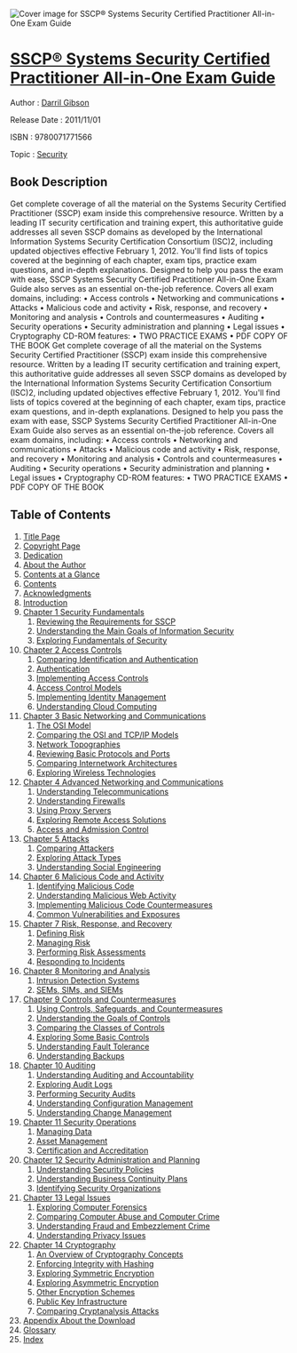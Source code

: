 ![Cover image for SSCP® Systems Security Certified Practitioner All-in-One Exam Guide](https://imgdetail.ebookreading.net/cover/cover/security/EB9780071771566.jpg)

[SSCP® Systems Security Certified Practitioner All-in-One Exam Guide](https://ebookreading.net/view/book/SSCP%C2%AE+Systems+Security+Certified+Practitioner+All-in-One+Exam+Guide-EB9780071771566_1.html "SSCP® Systems Security Certified Practitioner All-in-One Exam Guide")
====================================================================================================================

Author : [Darril Gibson](https://ebookreading.net/search/author/Darril+Gibson)

Release Date : 2011/11/01

ISBN : 9780071771566

Topic : [Security](https://ebookreading.net/search/category/security)

Book Description
-----------------

Get complete coverage of all the material on the Systems Security Certified Practitioner (SSCP) exam inside this comprehensive resource. Written by a leading IT security certification and training expert, this authoritative guide addresses all seven SSCP domains as developed by the International Information Systems Security Certification Consortium (ISC)2, including updated objectives effective February 1, 2012. You'll find lists of topics covered at the beginning of each chapter, exam tips, practice exam questions, and in-depth explanations. Designed to help you pass the exam with ease, SSCP Systems Security Certified Practitioner All-in-One Exam Guide also serves as an essential on-the-job reference.
Covers all exam domains, including:
• Access controls
• Networking and communications
• Attacks
• Malicious code and activity
• Risk, response, and recovery
• Monitoring and analysis
• Controls and countermeasures
• Auditing
• Security operations
• Security administration and planning
• Legal issues
• Cryptography
CD-ROM features:
• TWO PRACTICE EXAMS
• PDF COPY OF THE BOOK
              Get complete coverage of all the material on the Systems Security Certified Practitioner (SSCP) exam inside this comprehensive resource. Written by a leading IT security certification and training expert, this authoritative guide addresses all seven SSCP domains as developed by the International Information Systems Security Certification Consortium (ISC)2, including updated objectives effective February 1, 2012. You'll find lists of topics covered at the beginning of each chapter, exam tips, practice exam questions, and in-depth explanations. Designed to help you pass the exam with ease, SSCP Systems Security Certified Practitioner All-in-One Exam Guide also serves as an essential on-the-job reference.
Covers all exam domains, including:
• Access controls
• Networking and communications
• Attacks
• Malicious code and activity
• Risk, response, and recovery
• Monitoring and analysis
• Controls and countermeasures
• Auditing
• Security operations
• Security administration and planning
• Legal issues
• Cryptography
CD-ROM features:
• TWO PRACTICE EXAMS
• PDF COPY OF THE BOOK
              
Table of Contents
-----------------

1. [Title Page](https://ebookreading.net/view/book/SSCP%C2%AE+Systems+Security+Certified+Practitioner+All-in-One+Exam+Guide-EB9780071771566_2.html#ch00_fm01_title_ch0)
1. [Copyright Page](https://ebookreading.net/view/book/SSCP%C2%AE+Systems+Security+Certified+Practitioner+All-in-One+Exam+Guide-EB9780071771566_3.html#ch00_fm02_copy_ch00)
1. [Dedication](https://ebookreading.net/view/book/SSCP%C2%AE+Systems+Security+Certified+Practitioner+All-in-One+Exam+Guide-EB9780071771566_4.html#ch00_fm03_dedi_ch00)
1. [About the Author](https://ebookreading.net/view/book/SSCP%C2%AE+Systems+Security+Certified+Practitioner+All-in-One+Exam+Guide-EB9780071771566_5.html#ch00_fm04_about_ch0)
1. [Contents at a Glance](https://ebookreading.net/view/book/SSCP%C2%AE+Systems+Security+Certified+Practitioner+All-in-One+Exam+Guide-EB9780071771566_6.html#ch00_fm05_cont_ch00)
1. [Contents](https://ebookreading.net/view/book/SSCP%C2%AE+Systems+Security+Certified+Practitioner+All-in-One+Exam+Guide-EB9780071771566_7.html#contents_contents)
1. [Acknowledgments](https://ebookreading.net/view/book/SSCP%C2%AE+Systems+Security+Certified+Practitioner+All-in-One+Exam+Guide-EB9780071771566_8.html#ch00_fm07_ack_ch00_)
1. [Introduction](https://ebookreading.net/view/book/SSCP%C2%AE+Systems+Security+Certified+Practitioner+All-in-One+Exam+Guide-EB9780071771566_9.html#ch00_fm08_intro_ch0)
1. [Chapter 1 Security Fundamentals](https://ebookreading.net/view/book/SSCP%C2%AE+Systems+Security+Certified+Practitioner+All-in-One+Exam+Guide-EB9780071771566_10.html#ch01_ch01)
    1. [Reviewing the Requirements for SSCP](https://ebookreading.net/view/book/SSCP%C2%AE+Systems+Security+Certified+Practitioner+All-in-One+Exam+Guide-EB9780071771566_11.html#lev1)
    1. [Understanding the Main Goals of Information Security](https://ebookreading.net/view/book/SSCP%C2%AE+Systems+Security+Certified+Practitioner+All-in-One+Exam+Guide-EB9780071771566_12.html#lev6)
    1. [Exploring Fundamentals of Security](https://ebookreading.net/view/book/SSCP%C2%AE+Systems+Security+Certified+Practitioner+All-in-One+Exam+Guide-EB9780071771566_13.html#lev10)
1. [Chapter 2 Access Controls](https://ebookreading.net/view/book/SSCP%C2%AE+Systems+Security+Certified+Practitioner+All-in-One+Exam+Guide-EB9780071771566_14.html#ch02_ch02)
    1. [Comparing Identification and Authentication](https://ebookreading.net/view/book/SSCP%C2%AE+Systems+Security+Certified+Practitioner+All-in-One+Exam+Guide-EB9780071771566_15.html#lev21)
    1. [Authentication](https://ebookreading.net/view/book/SSCP%C2%AE+Systems+Security+Certified+Practitioner+All-in-One+Exam+Guide-EB9780071771566_16.html#lev22)
    1. [Implementing Access Controls](https://ebookreading.net/view/book/SSCP%C2%AE+Systems+Security+Certified+Practitioner+All-in-One+Exam+Guide-EB9780071771566_17.html#lev28)
    1. [Access Control Models](https://ebookreading.net/view/book/SSCP%C2%AE+Systems+Security+Certified+Practitioner+All-in-One+Exam+Guide-EB9780071771566_18.html#lev32)
    1. [Implementing Identity Management](https://ebookreading.net/view/book/SSCP%C2%AE+Systems+Security+Certified+Practitioner+All-in-One+Exam+Guide-EB9780071771566_19.html#lev37)
    1. [Understanding Cloud Computing](https://ebookreading.net/view/book/SSCP%C2%AE+Systems+Security+Certified+Practitioner+All-in-One+Exam+Guide-EB9780071771566_20.html#lev42)
1. [Chapter 3 Basic Networking and Communications](https://ebookreading.net/view/book/SSCP%C2%AE+Systems+Security+Certified+Practitioner+All-in-One+Exam+Guide-EB9780071771566_21.html#ch03_ch03)
    1. [The OSI Model](https://ebookreading.net/view/book/SSCP%C2%AE+Systems+Security+Certified+Practitioner+All-in-One+Exam+Guide-EB9780071771566_22.html#lev49)
    1. [Comparing the OSI and TCP/IP Models](https://ebookreading.net/view/book/SSCP%C2%AE+Systems+Security+Certified+Practitioner+All-in-One+Exam+Guide-EB9780071771566_23.html#lev57)
    1. [Network Topographies](https://ebookreading.net/view/book/SSCP%C2%AE+Systems+Security+Certified+Practitioner+All-in-One+Exam+Guide-EB9780071771566_24.html#lev58)
    1. [Reviewing Basic Protocols and Ports](https://ebookreading.net/view/book/SSCP%C2%AE+Systems+Security+Certified+Practitioner+All-in-One+Exam+Guide-EB9780071771566_25.html#lev63)
    1. [Comparing Internetwork Architectures](https://ebookreading.net/view/book/SSCP%C2%AE+Systems+Security+Certified+Practitioner+All-in-One+Exam+Guide-EB9780071771566_26.html#lev84)
    1. [Exploring Wireless Technologies](https://ebookreading.net/view/book/SSCP%C2%AE+Systems+Security+Certified+Practitioner+All-in-One+Exam+Guide-EB9780071771566_27.html#lev87)
1. [Chapter 4 Advanced Networking and Communications](https://ebookreading.net/view/book/SSCP%C2%AE+Systems+Security+Certified+Practitioner+All-in-One+Exam+Guide-EB9780071771566_28.html#ch04_ch04)
    1. [Understanding Telecommunications](https://ebookreading.net/view/book/SSCP%C2%AE+Systems+Security+Certified+Practitioner+All-in-One+Exam+Guide-EB9780071771566_29.html#lev101)
    1. [Understanding Firewalls](https://ebookreading.net/view/book/SSCP%C2%AE+Systems+Security+Certified+Practitioner+All-in-One+Exam+Guide-EB9780071771566_30.html#lev105)
    1. [Using Proxy Servers](https://ebookreading.net/view/book/SSCP%C2%AE+Systems+Security+Certified+Practitioner+All-in-One+Exam+Guide-EB9780071771566_31.html#lev111)
    1. [Exploring Remote Access Solutions](https://ebookreading.net/view/book/SSCP%C2%AE+Systems+Security+Certified+Practitioner+All-in-One+Exam+Guide-EB9780071771566_32.html#lev112)
    1. [Access and Admission Control](https://ebookreading.net/view/book/SSCP%C2%AE+Systems+Security+Certified+Practitioner+All-in-One+Exam+Guide-EB9780071771566_33.html#lev116)
1. [Chapter 5 Attacks](https://ebookreading.net/view/book/SSCP%C2%AE+Systems+Security+Certified+Practitioner+All-in-One+Exam+Guide-EB9780071771566_34.html#ch05_ch05)
    1. [Comparing Attackers](https://ebookreading.net/view/book/SSCP%C2%AE+Systems+Security+Certified+Practitioner+All-in-One+Exam+Guide-EB9780071771566_35.html#lev119)
    1. [Exploring Attack Types](https://ebookreading.net/view/book/SSCP%C2%AE+Systems+Security+Certified+Practitioner+All-in-One+Exam+Guide-EB9780071771566_36.html#lev124)
    1. [Understanding Social Engineering](https://ebookreading.net/view/book/SSCP%C2%AE+Systems+Security+Certified+Practitioner+All-in-One+Exam+Guide-EB9780071771566_37.html#lev143)
1. [Chapter 6 Malicious Code and Activity](https://ebookreading.net/view/book/SSCP%C2%AE+Systems+Security+Certified+Practitioner+All-in-One+Exam+Guide-EB9780071771566_38.html#ch06_ch06)
    1. [Identifying Malicious Code](https://ebookreading.net/view/book/SSCP%C2%AE+Systems+Security+Certified+Practitioner+All-in-One+Exam+Guide-EB9780071771566_39.html#lev157)
    1. [Understanding Malicious Web Activity](https://ebookreading.net/view/book/SSCP%C2%AE+Systems+Security+Certified+Practitioner+All-in-One+Exam+Guide-EB9780071771566_40.html#lev168)
    1. [Implementing Malicious Code Countermeasures](https://ebookreading.net/view/book/SSCP%C2%AE+Systems+Security+Certified+Practitioner+All-in-One+Exam+Guide-EB9780071771566_41.html#lev173)
    1. [Common Vulnerabilities and Exposures](https://ebookreading.net/view/book/SSCP%C2%AE+Systems+Security+Certified+Practitioner+All-in-One+Exam+Guide-EB9780071771566_42.html#lev183)
1. [Chapter 7 Risk, Response, and Recovery](https://ebookreading.net/view/book/SSCP%C2%AE+Systems+Security+Certified+Practitioner+All-in-One+Exam+Guide-EB9780071771566_43.html#ch07_ch07)
    1. [Defining Risk](https://ebookreading.net/view/book/SSCP%C2%AE+Systems+Security+Certified+Practitioner+All-in-One+Exam+Guide-EB9780071771566_44.html#lev186)
    1. [Managing Risk](https://ebookreading.net/view/book/SSCP%C2%AE+Systems+Security+Certified+Practitioner+All-in-One+Exam+Guide-EB9780071771566_45.html#lev190)
    1. [Performing Risk Assessments](https://ebookreading.net/view/book/SSCP%C2%AE+Systems+Security+Certified+Practitioner+All-in-One+Exam+Guide-EB9780071771566_47.html#lev193)
    1. [Responding to Incidents](https://ebookreading.net/view/book/SSCP%C2%AE+Systems+Security+Certified+Practitioner+All-in-One+Exam+Guide-EB9780071771566_0.html#lev198)
1. [Chapter 8 Monitoring and Analysis](https://ebookreading.net/view/book/SSCP%C2%AE+Systems+Security+Certified+Practitioner+All-in-One+Exam+Guide-EB9780071771566_48.html#ch08_ch08)
    1. [Intrusion Detection Systems](https://ebookreading.net/view/book/SSCP%C2%AE+Systems+Security+Certified+Practitioner+All-in-One+Exam+Guide-EB9780071771566_49.html#lev205)
    1. [SEMs, SIMs, and SIEMs](https://ebookreading.net/view/book/SSCP%C2%AE+Systems+Security+Certified+Practitioner+All-in-One+Exam+Guide-EB9780071771566_50.html#lev213)
1. [Chapter 9 Controls and Countermeasures](https://ebookreading.net/view/book/SSCP%C2%AE+Systems+Security+Certified+Practitioner+All-in-One+Exam+Guide-EB9780071771566_51.html#ch09_ch09)
    1. [Using Controls, Safeguards, and Countermeasures](https://ebookreading.net/view/book/SSCP%C2%AE+Systems+Security+Certified+Practitioner+All-in-One+Exam+Guide-EB9780071771566_52.html#lev219)
    1. [Understanding the Goals of Controls](https://ebookreading.net/view/book/SSCP%C2%AE+Systems+Security+Certified+Practitioner+All-in-One+Exam+Guide-EB9780071771566_53.html#lev220)
    1. [Comparing the Classes of Controls](https://ebookreading.net/view/book/SSCP%C2%AE+Systems+Security+Certified+Practitioner+All-in-One+Exam+Guide-EB9780071771566_54.html#lev225)
    1. [Exploring Some Basic Controls](https://ebookreading.net/view/book/SSCP%C2%AE+Systems+Security+Certified+Practitioner+All-in-One+Exam+Guide-EB9780071771566_55.html#lev229)
    1. [Understanding Fault Tolerance](https://ebookreading.net/view/book/SSCP%C2%AE+Systems+Security+Certified+Practitioner+All-in-One+Exam+Guide-EB9780071771566_57.html#lev237)
    1. [Understanding Backups](https://ebookreading.net/view/book/SSCP%C2%AE+Systems+Security+Certified+Practitioner+All-in-One+Exam+Guide-EB9780071771566_58.html#lev241)
1. [Chapter 10 Auditing](https://ebookreading.net/view/book/SSCP%C2%AE+Systems+Security+Certified+Practitioner+All-in-One+Exam+Guide-EB9780071771566_59.html#ch10_ch10)
    1. [Understanding Auditing and Accountability](https://ebookreading.net/view/book/SSCP%C2%AE+Systems+Security+Certified+Practitioner+All-in-One+Exam+Guide-EB9780071771566_60.html#lev247)
    1. [Exploring Audit Logs](https://ebookreading.net/view/book/SSCP%C2%AE+Systems+Security+Certified+Practitioner+All-in-One+Exam+Guide-EB9780071771566_0.html#lev252)
    1. [Performing Security Audits](https://ebookreading.net/view/book/SSCP%C2%AE+Systems+Security+Certified+Practitioner+All-in-One+Exam+Guide-EB9780071771566_61.html#lev260)
    1. [Understanding Configuration Management](https://ebookreading.net/view/book/SSCP%C2%AE+Systems+Security+Certified+Practitioner+All-in-One+Exam+Guide-EB9780071771566_62.html#lev266)
    1. [Understanding Change Management](https://ebookreading.net/view/book/SSCP%C2%AE+Systems+Security+Certified+Practitioner+All-in-One+Exam+Guide-EB9780071771566_63.html#lev269)
1. [Chapter 11 Security Operations](https://ebookreading.net/view/book/SSCP%C2%AE+Systems+Security+Certified+Practitioner+All-in-One+Exam+Guide-EB9780071771566_64.html#ch11_ch11)
    1. [Managing Data](https://ebookreading.net/view/book/SSCP%C2%AE+Systems+Security+Certified+Practitioner+All-in-One+Exam+Guide-EB9780071771566_65.html#lev272)
    1. [Asset Management](https://ebookreading.net/view/book/SSCP%C2%AE+Systems+Security+Certified+Practitioner+All-in-One+Exam+Guide-EB9780071771566_66.html#lev282)
    1. [Certification and Accreditation](https://ebookreading.net/view/book/SSCP%C2%AE+Systems+Security+Certified+Practitioner+All-in-One+Exam+Guide-EB9780071771566_67.html#lev286)
1. [Chapter 12 Security Administration and Planning](https://ebookreading.net/view/book/SSCP%C2%AE+Systems+Security+Certified+Practitioner+All-in-One+Exam+Guide-EB9780071771566_68.html#ch12_ch12)
    1. [Understanding Security Policies](https://ebookreading.net/view/book/SSCP%C2%AE+Systems+Security+Certified+Practitioner+All-in-One+Exam+Guide-EB9780071771566_69.html#lev294)
    1. [Understanding Business Continuity Plans](https://ebookreading.net/view/book/SSCP%C2%AE+Systems+Security+Certified+Practitioner+All-in-One+Exam+Guide-EB9780071771566_70.html#lev301)
    1. [Identifying Security Organizations](https://ebookreading.net/view/book/SSCP%C2%AE+Systems+Security+Certified+Practitioner+All-in-One+Exam+Guide-EB9780071771566_71.html#lev306)
1. [Chapter 13 Legal Issues](https://ebookreading.net/view/book/SSCP%C2%AE+Systems+Security+Certified+Practitioner+All-in-One+Exam+Guide-EB9780071771566_72.html#ch13_ch13)
    1. [Exploring Computer Forensics](https://ebookreading.net/view/book/SSCP%C2%AE+Systems+Security+Certified+Practitioner+All-in-One+Exam+Guide-EB9780071771566_73.html#lev312)
    1. [Comparing Computer Abuse and Computer Crime](https://ebookreading.net/view/book/SSCP%C2%AE+Systems+Security+Certified+Practitioner+All-in-One+Exam+Guide-EB9780071771566_74.html#lev317)
    1. [Understanding Fraud and Embezzlement Crime](https://ebookreading.net/view/book/SSCP%C2%AE+Systems+Security+Certified+Practitioner+All-in-One+Exam+Guide-EB9780071771566_75.html#lev318)
    1. [Understanding Privacy Issues](https://ebookreading.net/view/book/SSCP%C2%AE+Systems+Security+Certified+Practitioner+All-in-One+Exam+Guide-EB9780071771566_76.html#lev321)
1. [Chapter 14 Cryptography](https://ebookreading.net/view/book/SSCP%C2%AE+Systems+Security+Certified+Practitioner+All-in-One+Exam+Guide-EB9780071771566_77.html#ch14_ch14)
    1. [An Overview of Cryptography Concepts](https://ebookreading.net/view/book/SSCP%C2%AE+Systems+Security+Certified+Practitioner+All-in-One+Exam+Guide-EB9780071771566_78.html#lev329)
    1. [Enforcing Integrity with Hashing](https://ebookreading.net/view/book/SSCP%C2%AE+Systems+Security+Certified+Practitioner+All-in-One+Exam+Guide-EB9780071771566_79.html#lev330)
    1. [Exploring Symmetric Encryption](https://ebookreading.net/view/book/SSCP%C2%AE+Systems+Security+Certified+Practitioner+All-in-One+Exam+Guide-EB9780071771566_80.html#lev334)
    1. [Exploring Asymmetric Encryption](https://ebookreading.net/view/book/SSCP%C2%AE+Systems+Security+Certified+Practitioner+All-in-One+Exam+Guide-EB9780071771566_81.html#lev339)
    1. [Other Encryption Schemes](https://ebookreading.net/view/book/SSCP%C2%AE+Systems+Security+Certified+Practitioner+All-in-One+Exam+Guide-EB9780071771566_82.html#lev342)
    1. [Public Key Infrastructure](https://ebookreading.net/view/book/SSCP%C2%AE+Systems+Security+Certified+Practitioner+All-in-One+Exam+Guide-EB9780071771566_83.html#lev345)
    1. [Comparing Cryptanalysis Attacks](https://ebookreading.net/view/book/SSCP%C2%AE+Systems+Security+Certified+Practitioner+All-in-One+Exam+Guide-EB9780071771566_84.html#lev348)
1. [Appendix About the Download](https://ebookreading.net/view/book/SSCP%C2%AE+Systems+Security+Certified+Practitioner+All-in-One+Exam+Guide-EB9780071771566_85.html#ch15_abo_ch15_abo)
1. [Glossary](https://ebookreading.net/view/book/SSCP%C2%AE+Systems+Security+Certified+Practitioner+All-in-One+Exam+Guide-EB9780071771566_86.html#ch16_glo_ch16_glo)
1. [Index](https://ebookreading.net/view/book/SSCP%C2%AE+Systems+Security+Certified+Practitioner+All-in-One+Exam+Guide-EB9780071771566_87.html#ch17_index_ch17_ind)

